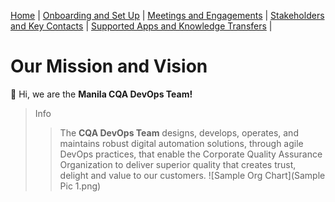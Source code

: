 [Home](index.md) | [Onboarding and Set Up](ons.md) | [Meetings and Engagements](mne.md) | [Stakeholders and Key Contacts](snkc.md) | [Supported Apps and Knowledge Transfers](sankt.md) |
# Our Mission and Vision
:wave: Hi, we are the **Manila CQA DevOps Team!**
> Info
> > The **CQA DevOps Team** designs, develops, operates, and maintains robust digital automation solutions, through agile DevOps practices, that enable the Corporate Quality Assurance Organization to deliver superior quality that creates trust, delight and value to our customers.
![Sample Org Chart](Sample Pic 1.png)
